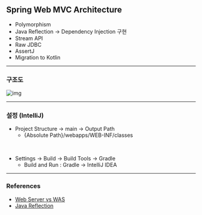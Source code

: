 ## Spring Web MVC Architecture

- Polymorphism
- Java Reflection -> Dependency Injection 구현
- Stream API
- Raw JDBC
- AssertJ 
- Migration to Kotlin
--- 

### 구조도

![img](https://user-images.githubusercontent.com/95991654/220713790-28f7deee-2d25-458c-9948-2a46d9d4bc51.png)

---

### 설정 (IntelliJ)

- Project Structure -> main -> Output Path
    - {Absolute Path}/webapps/WEB-INF/classes

<br/>

- Settings -> Build -> Build Tools -> Gradle
    - Build and Run : Gradle -> IntelliJ IDEA


---

### References

- [Web Server vs WAS](https://gmlwjd9405.github.io/2018/10/27/webserver-vs-was.html)
- [Java Reflection](https://steady-coding.tistory.com/609)

